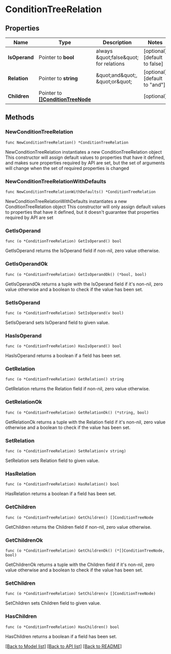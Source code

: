 # ConditionTreeRelation

## Properties

Name | Type | Description | Notes
------------ | ------------- | ------------- | -------------
**IsOperand** | Pointer to **bool** | always \&quot;false\&quot; for relations | [optional] [default to false]
**Relation** | Pointer to **string** | \&quot;and\&quot;, \&quot;or\&quot; | [optional] [default to "and"]
**Children** | Pointer to [**[]ConditionTreeNode**](ConditionTreeNode.md) |  | [optional] 

## Methods

### NewConditionTreeRelation

`func NewConditionTreeRelation() *ConditionTreeRelation`

NewConditionTreeRelation instantiates a new ConditionTreeRelation object
This constructor will assign default values to properties that have it defined,
and makes sure properties required by API are set, but the set of arguments
will change when the set of required properties is changed

### NewConditionTreeRelationWithDefaults

`func NewConditionTreeRelationWithDefaults() *ConditionTreeRelation`

NewConditionTreeRelationWithDefaults instantiates a new ConditionTreeRelation object
This constructor will only assign default values to properties that have it defined,
but it doesn't guarantee that properties required by API are set

### GetIsOperand

`func (o *ConditionTreeRelation) GetIsOperand() bool`

GetIsOperand returns the IsOperand field if non-nil, zero value otherwise.

### GetIsOperandOk

`func (o *ConditionTreeRelation) GetIsOperandOk() (*bool, bool)`

GetIsOperandOk returns a tuple with the IsOperand field if it's non-nil, zero value otherwise
and a boolean to check if the value has been set.

### SetIsOperand

`func (o *ConditionTreeRelation) SetIsOperand(v bool)`

SetIsOperand sets IsOperand field to given value.

### HasIsOperand

`func (o *ConditionTreeRelation) HasIsOperand() bool`

HasIsOperand returns a boolean if a field has been set.

### GetRelation

`func (o *ConditionTreeRelation) GetRelation() string`

GetRelation returns the Relation field if non-nil, zero value otherwise.

### GetRelationOk

`func (o *ConditionTreeRelation) GetRelationOk() (*string, bool)`

GetRelationOk returns a tuple with the Relation field if it's non-nil, zero value otherwise
and a boolean to check if the value has been set.

### SetRelation

`func (o *ConditionTreeRelation) SetRelation(v string)`

SetRelation sets Relation field to given value.

### HasRelation

`func (o *ConditionTreeRelation) HasRelation() bool`

HasRelation returns a boolean if a field has been set.

### GetChildren

`func (o *ConditionTreeRelation) GetChildren() []ConditionTreeNode`

GetChildren returns the Children field if non-nil, zero value otherwise.

### GetChildrenOk

`func (o *ConditionTreeRelation) GetChildrenOk() (*[]ConditionTreeNode, bool)`

GetChildrenOk returns a tuple with the Children field if it's non-nil, zero value otherwise
and a boolean to check if the value has been set.

### SetChildren

`func (o *ConditionTreeRelation) SetChildren(v []ConditionTreeNode)`

SetChildren sets Children field to given value.

### HasChildren

`func (o *ConditionTreeRelation) HasChildren() bool`

HasChildren returns a boolean if a field has been set.


[[Back to Model list]](../README.md#documentation-for-models) [[Back to API list]](../README.md#documentation-for-api-endpoints) [[Back to README]](../README.md)


